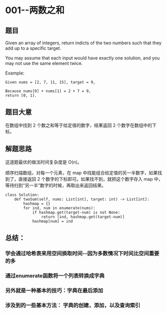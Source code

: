 # 001--两数之和

## 题目

Given an array of integers, return indicts of the two numbers such that they add up to a specific target.

You may assume that each input would have exactly one solution, and you may not use the same element twice.

Example:

```
Given nums = [2, 7, 11, 15], target = 9,

Because nums[0] + nums[1] = 2 + 7 = 9,
return [0, 1].
```

## 题目大意

在数组中找到 2 个数之和等于给定值的数字，结果返回 2 个数字在数组中的下标。

## 解题思路

这道题最优的做法时间复杂度是 O(n)。

顺序扫描数组，对每一个元素，在 map 中找能组合给定值的另一半数字，如果找到了，直接返回 2 个数字的下标即可。如果找不到，就把这个数字存入 map 中，等待扫到“另一半”数字的时候，再取出来返回结果。

```
class Solution:
    def twoSum(self, nums: List[int], target: int) -> List[int]:
        hashmap = {}
        for ind, num in enumerate(nums):
            if hashmap.get(target-num) is not None:
                return [ind, hashmap.get(target-num)]
            hashmap[num] = ind
```




## 总结：
###   学会通过哈希表来用空间换取时间--因为多数情况下时间比空间重要的多
###   通过enumerate函数将一个列表转换成字典
###   另外就是一种基本的技巧：字典在最后添加
###   涉及到的一些基本方法： 字典的创建，添加，以及查询索引